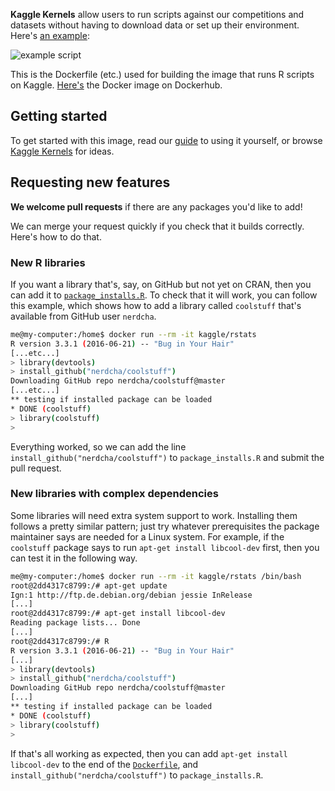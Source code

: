 **Kaggle Kernels** allow users to run scripts against our competitions and datasets without having to download data or set up their environment. Here's [an example](https://www.kaggle.com/benhamner/bike-sharing-demand/bike-rentals-by-time-and-temperature):

![example script](http://i.imgur.com/Hk703P7.png)

This is the Dockerfile (etc.) used for building the image that runs R scripts on Kaggle. [Here's](https://registry.hub.docker.com/u/kaggle/rstats/) the Docker image on Dockerhub.

## Getting started

To get started with this image, read our [guide](http://blog.kaggle.com/2016/02/05/how-to-get-started-with-data-science-in-containers/) to using it yourself, or browse [Kaggle Kernels](https://www.kaggle.com/kernels) for ideas.

## Requesting new features

**We welcome pull requests** if there are any packages you'd like to add!

We can merge your request quickly if you check that it builds correctly. Here's how to do that.

### New R libraries

If you want a library that's, say, on GitHub but not yet on CRAN, then you can add it to [`package_installs.R`](https://github.com/Kaggle/docker-rstats/blob/master/package_installs.R). To check that it will work, you can follow this example, which shows how to add a library called `coolstuff` that's available from GitHub user `nerdcha`.

```bash
me@my-computer:/home$ docker run --rm -it kaggle/rstats
R version 3.3.1 (2016-06-21) -- "Bug in Your Hair"
[...etc...]
> library(devtools)
> install_github("nerdcha/coolstuff")
Downloading GitHub repo nerdcha/coolstuff@master
[...etc...]
** testing if installed package can be loaded
* DONE (coolstuff)
> library(coolstuff)
>
```

Everything worked, so we can add the line `install_github("nerdcha/coolstuff")` to `package_installs.R` and submit the pull request.

### New libraries with complex dependencies

Some libraries will need extra system support to work. Installing them follows a pretty similar pattern; just try whatever prerequisites the package maintainer says are needed for a Linux system. For example, if the `coolstuff` package says to run `apt-get install libcool-dev` first, then you can test it in the following way.

```bash
me@my-computer:/home$ docker run --rm -it kaggle/rstats /bin/bash
root@2dd4317c8799:/# apt-get update
Ign:1 http://ftp.de.debian.org/debian jessie InRelease
[...]
root@2dd4317c8799:/# apt-get install libcool-dev
Reading package lists... Done
[...]
root@2dd4317c8799:/# R
R version 3.3.1 (2016-06-21) -- "Bug in Your Hair"
[...]
> library(devtools)
> install_github("nerdcha/coolstuff")
Downloading GitHub repo nerdcha/coolstuff@master
[...]
** testing if installed package can be loaded
* DONE (coolstuff)
> library(coolstuff)
>
```

If that's all working as expected, then you can add `apt-get install libcool-dev` to the end of the [`Dockerfile`](https://github.com/Kaggle/docker-rstats/blob/master/Dockerfile), and `install_github("nerdcha/coolstuff")` to `package_installs.R`.

